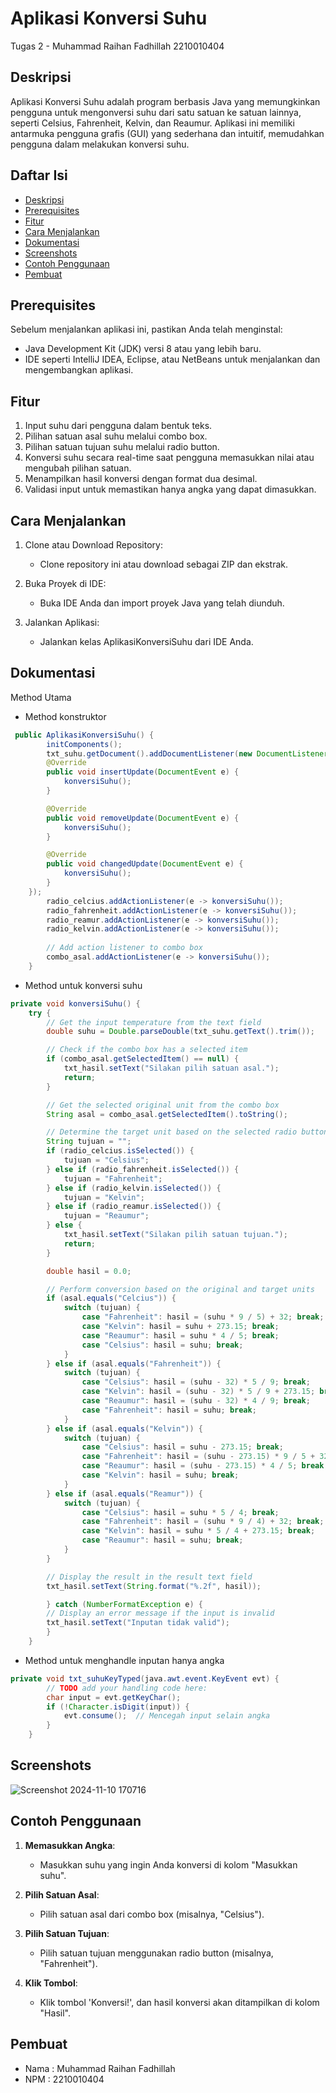 # Aplikasi Konversi Suhu   
Tugas 2 - Muhammad Raihan Fadhillah 2210010404
## Deskripsi
Aplikasi Konversi Suhu adalah program berbasis Java yang memungkinkan pengguna untuk mengonversi suhu dari satu satuan ke satuan lainnya, seperti Celsius, Fahrenheit, Kelvin, dan Reaumur. Aplikasi ini memiliki antarmuka pengguna grafis (GUI) yang sederhana dan intuitif, memudahkan pengguna dalam melakukan konversi suhu.

## Daftar Isi
- [Deskripsi](#deskripsi)
- [Prerequisites](#prerequisites)
- [Fitur](#fitur)
- [Cara Menjalankan](#cara-menjalankan)
- [Dokumentasi](#dokumentasi)
- [Screenshots](#screenshots)
- [Contoh Penggunaan](#contoh-penggunaan)
- [Pembuat](#pembuat)

## Prerequisites
Sebelum menjalankan aplikasi ini, pastikan Anda telah menginstal:
- Java Development Kit (JDK) versi 8 atau yang lebih baru.
- IDE seperti IntelliJ IDEA, Eclipse, atau NetBeans untuk menjalankan dan mengembangkan aplikasi.

## Fitur   
1. Input suhu dari pengguna dalam bentuk teks.
2. Pilihan satuan asal suhu melalui combo box.
3. Pilihan satuan tujuan suhu melalui radio button.
4. Konversi suhu secara real-time saat pengguna memasukkan nilai atau mengubah pilihan satuan.
5. Menampilkan hasil konversi dengan format dua desimal.
6. Validasi input untuk memastikan hanya angka yang dapat dimasukkan.


## Cara Menjalankan
1. Clone atau Download Repository:
    - Clone repository ini atau download sebagai ZIP dan ekstrak.

2. Buka Proyek di IDE:
    - Buka IDE Anda dan import proyek Java yang telah diunduh.

3. Jalankan Aplikasi:
    - Jalankan kelas AplikasiKonversiSuhu dari IDE Anda.
  
## Dokumentasi
Method Utama
- Method konstruktor
``` java
 public AplikasiKonversiSuhu() {
        initComponents();
        txt_suhu.getDocument().addDocumentListener(new DocumentListener() {
        @Override
        public void insertUpdate(DocumentEvent e) {
            konversiSuhu();
        }

        @Override
        public void removeUpdate(DocumentEvent e) {
            konversiSuhu();
        }

        @Override
        public void changedUpdate(DocumentEvent e) {
            konversiSuhu();
        }
    });
        radio_celcius.addActionListener(e -> konversiSuhu());
        radio_fahrenheit.addActionListener(e -> konversiSuhu());
        radio_reamur.addActionListener(e -> konversiSuhu());
        radio_kelvin.addActionListener(e -> konversiSuhu());
        
        // Add action listener to combo box
        combo_asal.addActionListener(e -> konversiSuhu());
    }
```

- Method untuk konversi suhu
```java
private void konversiSuhu() {
    try {
        // Get the input temperature from the text field
        double suhu = Double.parseDouble(txt_suhu.getText().trim());

        // Check if the combo box has a selected item
        if (combo_asal.getSelectedItem() == null) {
            txt_hasil.setText("Silakan pilih satuan asal.");
            return;
        }

        // Get the selected original unit from the combo box
        String asal = combo_asal.getSelectedItem().toString();

        // Determine the target unit based on the selected radio button
        String tujuan = "";
        if (radio_celcius.isSelected()) {
            tujuan = "Celsius";
        } else if (radio_fahrenheit.isSelected()) {
            tujuan = "Fahrenheit";
        } else if (radio_kelvin.isSelected()) {
            tujuan = "Kelvin";
        } else if (radio_reamur.isSelected()) {
            tujuan = "Reaumur";
        } else {
            txt_hasil.setText("Silakan pilih satuan tujuan.");
            return;
        }

        double hasil = 0.0;

        // Perform conversion based on the original and target units
        if (asal.equals("Celcius")) {
            switch (tujuan) {
                case "Fahrenheit": hasil = (suhu * 9 / 5) + 32; break;
                case "Kelvin": hasil = suhu + 273.15; break;
                case "Reaumur": hasil = suhu * 4 / 5; break;
                case "Celsius": hasil = suhu; break;
            }
        } else if (asal.equals("Fahrenheit")) {
            switch (tujuan) {
                case "Celsius": hasil = (suhu - 32) * 5 / 9; break;
                case "Kelvin": hasil = (suhu - 32) * 5 / 9 + 273.15; break;
                case "Reaumur": hasil = (suhu - 32) * 4 / 9; break;
                case "Fahrenheit": hasil = suhu; break;
            }
        } else if (asal.equals("Kelvin")) {
            switch (tujuan) {
                case "Celsius": hasil = suhu - 273.15; break;
                case "Fahrenheit": hasil = (suhu - 273.15) * 9 / 5 + 32; break;
                case "Reaumur": hasil = (suhu - 273.15) * 4 / 5; break;
                case "Kelvin": hasil = suhu; break;
            }
        } else if (asal.equals("Reamur")) {
            switch (tujuan) {
                case "Celsius": hasil = suhu * 5 / 4; break;
                case "Fahrenheit": hasil = (suhu * 9 / 4) + 32; break;
                case "Kelvin": hasil = suhu * 5 / 4 + 273.15; break;
                case "Reaumur": hasil = suhu; break;
            }
        }

        // Display the result in the result text field
        txt_hasil.setText(String.format("%.2f", hasil));

        } catch (NumberFormatException e) {
        // Display an error message if the input is invalid
        txt_hasil.setText("Inputan tidak valid");
        }
    }
```
- Method untuk menghandle inputan hanya angka
``` java
private void txt_suhuKeyTyped(java.awt.event.KeyEvent evt) {                                  
        // TODO add your handling code here:
        char input = evt.getKeyChar();
        if (!Character.isDigit(input)) {
            evt.consume();  // Mencegah input selain angka
        }
    }            
```

## Screenshots
![Screenshot 2024-11-10 170716](https://github.com/user-attachments/assets/eef91c54-e99c-49ae-9f55-99f29e4ba688)



## Contoh Penggunaan

1. **Memasukkan Angka**:

   - Masukkan suhu yang ingin Anda konversi di kolom "Masukkan suhu".
2. **Pilih Satuan Asal**:

   - Pilih satuan asal dari combo box (misalnya, "Celsius").

3. **Pilih Satuan Tujuan**: 
   - Pilih satuan tujuan menggunakan radio button (misalnya, "Fahrenheit").

4. **Klik Tombol**: 
   - Klik tombol 'Konversi!', dan hasil konversi akan ditampilkan di kolom "Hasil".
## Pembuat

- Nama : Muhammad Raihan Fadhillah
- NPM : 2210010404

